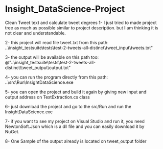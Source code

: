# Insight_DataScience-Project
Clean Tweet text and calculate tweet degrees
1- I just tried to made project tree as much as possible similar to project description. but I am thinking it is not clear and understandable.

2- this project will read file tweet.txt from this path: ..\\insight_testsuite\tests\test-2-tweets-all-distinct\\tweet_input\tweets.txt"

3- the output will be available on this path too: @"..\\insight_testsuite\tests\test-2-tweets-all-distinct\\tweet_output\\output.txt"

4- you can run the program directly from this path: ..\\src\Run\InsightDataScience.exe

5- you can open the project and build it again by giving new input and output address on TextExtraction.cs class

6- just download the project and go to the src/Run and run the InsightDataScience.exe

7- if you want to see my project on Visual Studio and run it, you need NewtonSoft.Json which is a dll file and you can easily download it by NuGet.

8- One Sample of the output already is located on tweet_output folder
